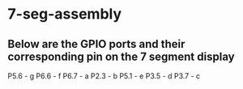 # 7-seg-assembly

## Below are the GPIO ports and their corresponding pin on the 7 segment display
P5.6 - g
P6.6 - f
P6.7 - a
P2.3 - b
P5.1 - e
P3.5 - d
P3.7 - c
